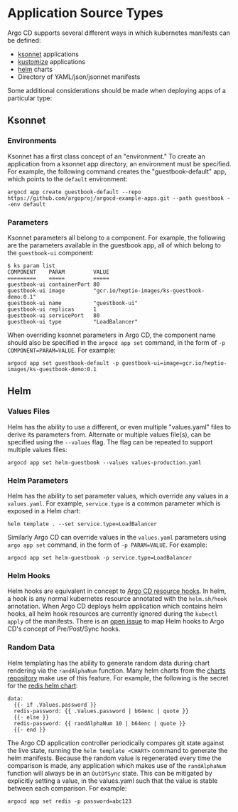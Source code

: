 # Application Source Types

Argo CD supports several different ways in which kubernetes manifests can be defined:

* [ksonnet](https://ksonnet.io) applications
* [kustomize](https://kustomize.io) applications
* [helm](https://helm.sh) charts
* Directory of YAML/json/jsonnet manifests

Some additional considerations should be made when deploying apps of a particular type:

## Ksonnet

### Environments
Ksonnet has a first class concept of an "environment." To create an application from a ksonnet
app directory, an environment must be specified. For example, the following command creates the
"guestbook-default" app, which points to the `default` environment:

```
argocd app create guestbook-default --repo https://github.com/argoproj/argocd-example-apps.git --path guestbook --env default
```

### Parameters
Ksonnet parameters all belong to a component. For example, the following are the parameters
available in the guestbook app, all of which belong to the `guestbook-ui` component:

```
$ ks param list
COMPONENT    PARAM         VALUE
=========    =====         =====
guestbook-ui containerPort 80
guestbook-ui image         "gcr.io/heptio-images/ks-guestbook-demo:0.1"
guestbook-ui name          "guestbook-ui"
guestbook-ui replicas      1
guestbook-ui servicePort   80
guestbook-ui type          "LoadBalancer"
```

When overriding ksonnet parameters in Argo CD, the component name should also be specified in the
`argocd app set` command, in the form of `-p COMPONENT=PARAM=VALUE`. For example:
```
argocd app set guestbook-default -p guestbook-ui=image=gcr.io/heptio-images/ks-guestbook-demo:0.1
```

## Helm

### Values Files

Helm has the ability to use a different, or even multiple "values.yaml" files to derive its
parameters from. Alternate or multiple values file(s), can be specified using the `--values`
flag. The flag can be repeated to support multiple values files:

```
argocd app set helm-guestbook --values values-production.yaml
```

### Helm Parameters

Helm has the ability to set parameter values, which override any values in
a `values.yaml`. For example, `service.type` is a common parameter which is exposed in a Helm chart:
```
helm template . --set service.type=LoadBalancer
```
Similarly Argo CD can override values in the `values.yaml` parameters using `argo app set` command,
in the form of `-p PARAM=VALUE`. For example:
```
argocd app set helm-guestbook -p service.type=LoadBalancer
```

### Helm Hooks

Helm hooks are equivalent in concept to [Argo CD resource hooks](resource_hooks.md). In helm, a hook
is any normal kubernetes resource annotated with the `helm.sh/hook` annotation. When Argo CD deploys
helm application which contains helm hooks, all helm hook resources are currently ignored during
the `kubectl apply` of the manifests. There is an
[open issue](https://github.com/argoproj/argo-cd/issues/355) to map Helm hooks to Argo CD's concept
of Pre/Post/Sync hooks.

### Random Data

Helm templating has the ability to generate random data during chart rendering via the
`randAlphaNum` function. Many helm charts from the [charts repository](https://github.com/helm/charts)
make use of this feature. For example, the following is the secret for the
[redis helm chart](https://github.com/helm/charts/blob/master/stable/redis/templates/secrets.yaml):

```
data:
  {{- if .Values.password }}
  redis-password: {{ .Values.password | b64enc | quote }}
  {{- else }}
  redis-password: {{ randAlphaNum 10 | b64enc | quote }}
  {{- end }}
```

The Argo CD application controller periodically compares git state against the live state, running
the `helm template <CHART>` command to generate the helm manifests. Because the random value is
regenerated every time the comparison is made, any application which makes use of the `randAlphaNum`
function will always be in an `OutOfSync` state. This can be mitigated by explicitly setting a
value, in the values.yaml such that the value is stable between each comparison. For example:

```
argocd app set redis -p password=abc123
```
